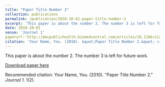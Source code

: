 ```yaml
---
title: "Paper Title Number 2"
collection: publications
permalink: /publication/2010-10-01-paper-title-number-2
excerpt: 'This paper is about the number 2. The number 3 is left for future work.'
date: 2010-10-01
venue: 'Journal 1'
paperurl:'http://bmcpublichealth.biomedcentral.com/articles/10.1186/s12889-020-08956-3'
citation: 'Your Name, You. (2010). &quot;Paper Title Number 2.&quot; <i>Journal 1</i>. 1(2).'
---
```

This paper is about the number 2. The number 3 is left for future work.

[Download paper here](http://bmcpublichealth.biomedcentral.com/articles/10.1186/s12889-020-08956-3)

Recommended citation: Your Name, You. (2010). "Paper Title Number 2." <i>Journal 1</i>. 1(2).